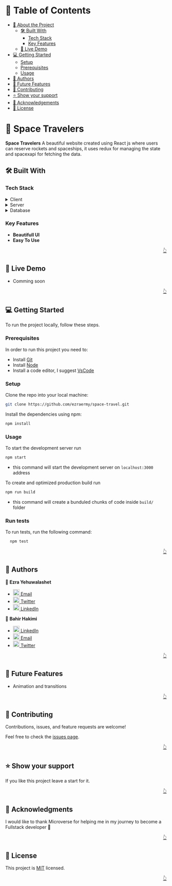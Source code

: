 <a name="readme-top"></a>

<!-- TABLE OF CONTENTS -->

# 📗 Table of Contents

- [📖 About the Project](#about-project)
  - [🛠 Built With](#built-with)
    - [Tech Stack](#tech-stack)
    - [Key Features](#key-features)
  - [🚀 Live Demo](#live-demo)
- [💻 Getting Started](#getting-started)
  - [Setup](#setup)
  - [Prerequisites](#prerequisites)
  - [Usage](#usage)
- [👥 Authors](#authors)
- [🔭 Future Features](#future-features)
- [🤝 Contributing](#contributing)
- [⭐️ Show your support](#support)
- [🙏 Acknowledgements](#acknowledgements)
- [📝 License](#license)

<!-- PROJECT DESCRIPTION -->

# 📖 Space Travelers <a name="about-project"></a>

**Space Travelers** A beautiful website created using React js where users can reserve rockets and spaceships, it uses redux for managing the state and spacexapi for fetching the data.

## 🛠 Built With <a name="built-with"></a>

### Tech Stack <a name="tech-stack"></a>

<details>
  <summary>Client</summary>
  <ul>
   <li>React js</li>
   <li>Redux</li>
   <li>Tailwind css</li>
  </ul>
</details>

<details>
  <summary>Server</summary>
  <ul>
    <li>SpaceX API</li>
    <li>Node js</li>
  </ul>
</details>

<details>
<summary>Database</summary>
  <ul>
    <li>N/A</li>
  </ul>
</details>

<!-- Features -->

### Key Features <a name="key-features"></a>

- **Beautifull UI**
- **Easy To Use**

<p align="right"><a href="#readme-top">👆</a></p>

<!-- LIVE DEMO -->

## 🚀 Live Demo <a name="live-demo"></a>

- Comming soon

<p align="right"><a href="#readme-top">👆</a></p>

<!-- Getting Started -->

## 💻 Getting Started <a name="getting-started"></a>

To run the project locally, follow these steps.

### Prerequisites

In order to run this project you need to:

- Install [Git](https://git-scm.com/)
- Install [Node](https://nodejs.org/en/)
- Install a code editor, I suggest [VsCode](https://code.visualstudio.com/)

### Setup

Clone the repo into your local machine:

```bash
git clone https://github.com/ezraermy/space-travel.git
```

Install the dependencies using npm:

```bash
npm install
```

### Usage

To start the development server run

```bash
npm start
```

- this command will start the development server on `localhost:3000` address

To create and optimized production build run

```bash
npm run build
```

- this command will create a bunduled chunks of code inside `build/` folder

### Run tests

To run tests, run the following command:

```bash
  npm test
```

<p align="right"><a href="#readme-top">👆</a></p>

<!-- AUTHORS -->

## 👥 Authors <a name="authors"></a>

👤 **Ezra Yehuwalashet**

- [<img src="https://cdn-icons-png.flaticon.com/512/281/281769.png" width='20'/> Email](mailto:ezraermy@gmail.com)
- [<img src="https://upload.wikimedia.org/wikipedia/commons/thumb/4/4f/Twitter-logo.svg/2491px-Twitter-logo.svg.png" width='20'/> Twitter](https://twitter.com/ezraermy)
- [<img src="https://i.stack.imgur.com/gVE0j.png" width='20'/> LinkedIn](https://www.linkedin.com/in/ezra-yehuwalashet/)

👤 **Bahir Hakimi**

- [<img src="https://i.stack.imgur.com/gVE0j.png" width='20'/> LinkedIn](https://www.linkedin.com/in/bahir-hakimy)
- [<img src="https://cdn-icons-png.flaticon.com/512/281/281769.png" width='20'/> Email](mailto:bahirhakimy2015@gmail.com)
- [<img src="https://upload.wikimedia.org/wikipedia/commons/thumb/4/4f/Twitter-logo.svg/2491px-Twitter-logo.svg.png" width='20'/> Twitter](https://twitter.com/bahir_hakimy)

<p align="right"><a href="#readme-top">👆</a></p>

<!-- FUTURE FEATURES -->

## 🔭 Future Features <a name="future-features"></a>

- Animation and transitions

<p align="right"><a href="#readme-top">👆</a></p>

<!-- Contributing -->

## 🤝 Contributing <a name="contributing"></a>

Contributions, issues, and feature requests are welcome!

Feel free to check the [issues page](../../issues/).

<p align="right"><a href="#readme-top">👆</a></p>

<!-- Show your support -->

## ⭐️ Show your support <a name="support"></a>

If you like this project leave a start for it.

<p align="right"><a href="#readme-top">👆</a></p>

<!-- ACKNOWLEDGEMENTS -->

## 🙏 Acknowledgments <a name="acknowledgements"></a>

I would like to thank Microverse for helping me in my journey to become a Fullstack developer 🌹

<p align="right"><a href="#readme-top">👆</a></p>

<!-- LICENSE -->

## 📝 License <a name="license"></a>

This project is [MIT](./LICENSE) licensed.

<p align="right"><a href="#readme-top">👆</a></p>
